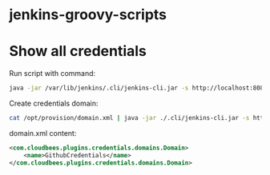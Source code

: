 # jenkins-groovy-scripts

# Show all credentials

Run script with command:

```bash
java -jar /var/lib/jenkins/.cli/jenkins-cli.jar -s http://localhost:8080 groovy     /opt/groovyScripts/show-all-credentials.groovy
```


Create credentials domain:

```bash
cat /opt/provision/domain.xml | java -jar ./.cli/jenkins-cli.jar -s http://localhost:8080/ create-credentials-domain-by-xml "SystemCredentialsProvider::SystemContextResolver::jenkins"
```

domain.xml content:
```xml
<com.cloudbees.plugins.credentials.domains.Domain>
    <name>GithubCredentials</name>
</com.cloudbees.plugins.credentials.domains.Domain>
```
